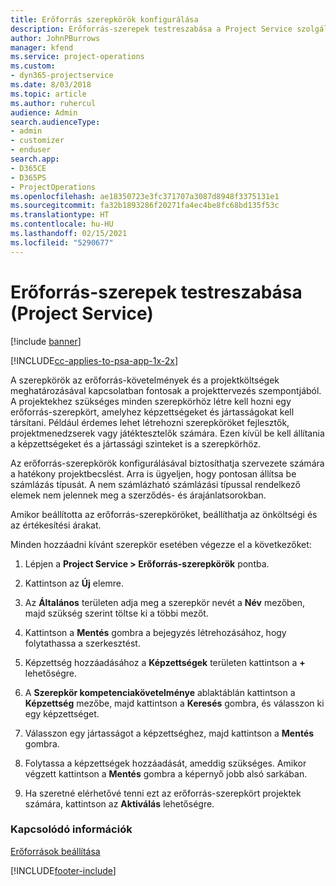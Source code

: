 ```yaml
---
title: Erőforrás szerepkörök konfigurálása
description: Erőforrás-szerepek testreszabása a Project Service szolgáltatásban
author: JohnPBurrows
manager: kfend
ms.service: project-operations
ms.custom:
- dyn365-projectservice
ms.date: 8/03/2018
ms.topic: article
ms.author: ruhercul
audience: Admin
search.audienceType:
- admin
- customizer
- enduser
search.app:
- D365CE
- D365PS
- ProjectOperations
ms.openlocfilehash: ae18350723e3fc371707a3087d8948f3375131e1
ms.sourcegitcommit: fa32b1893286f20271fa4ec4be8fc68bd135f53c
ms.translationtype: HT
ms.contentlocale: hu-HU
ms.lasthandoff: 02/15/2021
ms.locfileid: "5290677"
---
```

# <a name="configure-resource-roles-project-service"></a>Erőforrás-szerepek testreszabása (Project Service)

[!include [banner](../includes/psa-now-project-operations.md)]

[!INCLUDE[cc-applies-to-psa-app-1x-2x](../includes/cc-applies-to-psa-app-1x-2x.md)]

A szerepkörök az erőforrás-követelmények és a projektköltségek meghatározásával kapcsolatban fontosak a projekttervezés szempontjából. A projektekhez szükséges minden szerepkörhöz létre kell hozni egy erőforrás-szerepkört, amelyhez képzettségeket és jártasságokat kell társítani. Például érdemes lehet létrehozni szerepköröket fejlesztők, projektmenedzserek vagy játéktesztelők számára. Ezen kívül be kell állítania a képzettségeket és a jártassági szinteket is a szerepkörhöz.  
  
 Az erőforrás-szerepkörök konfigurálásával biztosíthatja szervezete számára a hatékony projektbecslést.  Arra is ügyeljen, hogy pontosan állítsa be számlázás típusát. A nem számlázható számlázási típussal rendelkező elemek nem jelennek meg a szerződés- és árajánlatsorokban.  
  
 Amikor beállította az erőforrás-szerepköröket, beállíthatja az önköltségi és az értékesítési árakat.  
  
 Minden hozzáadni kívánt szerepkör esetében végezze el a következőket:  
  
1.  Lépjen a **Project Service > Erőforrás-szerepkörök** pontba.  
  
2.  Kattintson az **Új** elemre.  
  
3.  Az **Általános** területen adja meg a szerepkör nevét a **Név** mezőben, majd szükség szerint töltse ki a többi mezőt.  
  
4.  Kattintson a **Mentés** gombra a bejegyzés létrehozásához, hogy folytathassa a szerkesztést.  
  
5.  Képzettség hozzáadásához a **Képzettségek** területen kattintson a **+** lehetőségre.  
  
6.  A **Szerepkör kompetenciakövetelménye** ablaktáblán kattintson a **Képzettség** mezőbe, majd kattintson a **Keresés** gombra, és válasszon ki egy képzettséget.  
  
7.  Válasszon egy jártasságot a képzettséghez, majd kattintson a **Mentés** gombra.  
  
8.  Folytassa a képzettségek hozzáadását, ameddig szükséges. Amikor végzett kattintson a **Mentés** gombra a képernyő jobb alsó sarkában.  
  
9. Ha szeretné elérhetővé tenni ezt az erőforrás-szerepkört projektek számára, kattintson az **Aktiválás** lehetőségre.  
  
### <a name="see-also"></a>Kapcsolódó információk  
 [Erőforrások beállítása](../psa/set-up-resources.md)


[!INCLUDE[footer-include](../includes/footer-banner.md)]